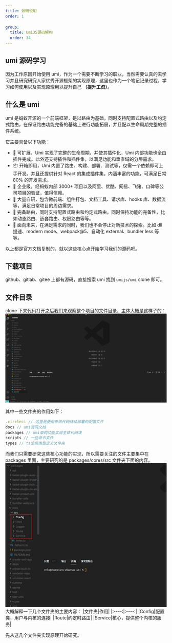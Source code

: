 ```yaml
---
title: 源码说明
order: 1

group:
  title: UmiJS源码解构
  order: 34
---
```


## umi 源码学习

因为工作原因开始使用 umi，作为一个需要不断学习的职业，当然需要认真的去学习并且研究研究人家优秀开源框架的实现原理，这里也作为一个笔记记录过程，学习如何使用以及实现原理用以提升自己 **（提升工资）**。

## 什么是 umi

umi 是蚂蚁开源的一个前端框架，是以路由为基础，同时支持配置式路由以及约定式路由，在保证路由功能完备的基础上进行功能拓展，并且配以生命周期完整的插件系统。

它主要具备以下功能：

- 🎉 可扩展，Umi 实现了完整的生命周期，并使其插件化，Umi 内部功能也全由插件完成。此外还支持插件和插件集，以满足功能和垂直域的分层需求。
- 📦 开箱即用，Umi 内置了路由、构建、部署、测试等，仅需一个依赖即可上手开发。并且还提供针对 React 的集成插件集，内涵丰富的功能，可满足日常 80% 的开发需求。
- 🐠 企业级，经蚂蚁内部 3000+ 项目以及阿里、优酷、网易、飞猪、口碑等公司项目的验证，值得信赖。
- 🚀 大量自研，包含微前端、组件打包、文档工具、请求库、hooks 库、数据流等，满足日常项目的周边需求。
- 🌴 完备路由，同时支持配置式路由和约定式路由，同时保持功能的完备性，比如动态路由、嵌套路由、权限路由等等。
- 🚄 面向未来，在满足需求的同时，我们也不会停止对新技术的探索。比如 dll 提速、modern mode、webpack@5、自动化 external、bundler less 等等。

以上都是官方文档复制的，就以这些核心点开始学习我们的源码吧。

## 下载项目

github、gitlab、gitee 上都有源码，直接搜索 umi 找到 `umijs/umi` clone 即可。

## 文件目录

clone 下来代码打开之后我们来观察整个项目的文件目录，主体大概是这样子的：
<img src='./img/umi_files.jpg' />

其中一些文件夹的作用如下：

```js
.circleci // 这里是使用来做代码持续部署的配置文件
docs // umi官网文档
packages // umi架构功能实现主体代码块
scripts // 一些命令文件
types // ts全局类型定义文件夹
```

而我们只需要研究这些核心功能的实现，所以需要关注的文件主要集中在 packages 里面，主要研究的是 packages/cores/src 文件夹下面的内容。
<img src='./img/umi_files_2.jpg' />
大概解释一下几个文件夹的主要内容：
|文件夹|作用|
|:----:|:----:|
|Config|配置类，用户与内核的连接|
|Route|约定时路由|
|Service|核心，提供整个内核的服务|

先从这几个文件夹实现原理开始研究。
